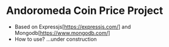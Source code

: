# Andoromeda Coin Price Project
- Based on Expressjs[https://expressjs.com/] and Mongodb[https://www.mongodb.com/]
- How to use? ...under construction